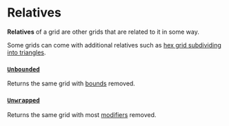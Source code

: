 # Relatives

**Relatives** of a grid are other grids that are related to it in some way.

Some grids can come with additional relatives such as [hex grid subdividing into triangles](../grids/hexgrid.md#subdivision-into-triangles).

### [`Unbounded`](xref:Sylves.IGrid.Unbounded)

Returns the same grid with [bounds](bounds.md) removed.

### [`Unwrapped`](xref:Sylves.IGrid.Unwrapped)

Returns the same grid with most [modifiers](../modifiers/index.md) removed.